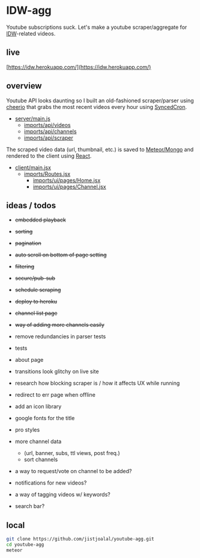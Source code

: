 # IDW-agg
Youtube subscriptions suck. Let's make a youtube scraper/aggregate for 
[IDW](https://en.wikipedia.org/wiki/Eric_Weinstein#Intellectual_dark_web)-related videos.

## live
[https://idw.herokuapp.com/](https://idw.herokuapp.com/)

## overview
Youtube API looks daunting so I built an old-fashioned scraper/parser using
[cheerio](https://github.com/cheeriojs)
that grabs the most recent videos every hour using
[SyncedCron](https://github.com/percolatestudio/meteor-synced-cron).

- [server/main.js](https://github.com/jistjoalal/youtube-agg/blob/master/server/main.js)
  - [imports/api/videos](https://github.com/jistjoalal/youtube-agg/blob/master/imports/api/videos.js)
  - [imports/api/channels](https://github.com/jistjoalal/youtube-agg/blob/master/imports/api/channels.js)
  - [imports/api/scraper](https://github.com/jistjoalal/youtube-agg/blob/master/imports/api/scraper)

The scraped video data (url, thumbnail, etc.) is saved to
[Meteor/Mongo](https://docs.meteor.com/#/full/)
and rendered to the client using
[React](https://reactjs.org/).

- [client/main.jsx](https://github.com/jistjoalal/youtube-agg/blob/master/client/main.jsx)
  - [imports/Routes.jsx](https://github.com/jistjoalal/youtube-agg/blob/master/imports/Routes.jsx)
    - [imports/ui/pages/Home.jsx](https://github.com/jistjoalal/youtube-agg/blob/master/imports/ui/pages/Home.jsx)
    - [imports/ui/pages/Channel.jsx](https://github.com/jistjoalal/youtube-agg/blob/master/imports/ui/pages/Channel.jsx)

## ideas / todos
- <s>embedded playback</s>
- <s>sorting</s>
- <s>pagination</s>
- <s>auto scroll on bottom of page setting</s>
- <s>filtering</s>
- <s>secure/pub-sub</s>
- <s>schedule scraping</s>
- <s>deploy to heroku</s>
- <s>channel list page</s>
- <s>way of adding more channels easily</s>

- remove redundancies in parser tests
- tests
- about page
- transitions look glitchy on live site
- research how blocking scraper is / how it affects UX while running
- redirect to err page when offline

- add an icon library
- google fonts for the title
- pro styles

- more channel data
  - (url, banner, subs, ttl views, post freq.)
  - sort channels
- a way to request/vote on channel to be added?
- notifications for new videos?
- a way of tagging videos w/ keywords?
- search bar?

## local
```sh
git clone https://github.com/jistjoalal/youtube-agg.git
cd youtube-agg
meteor
```

